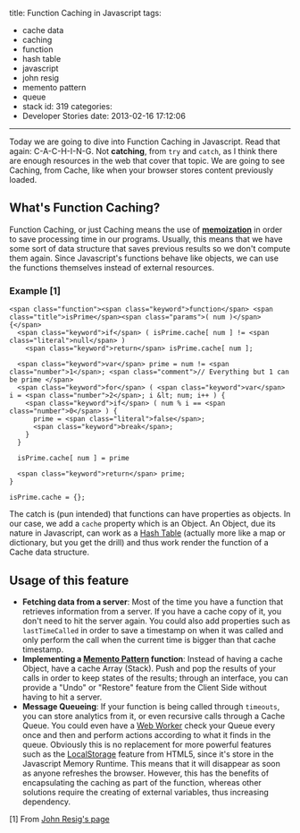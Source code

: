 title: Function Caching in Javascript
tags:
  - cache data
  - caching
  - function
  - hash table
  - javascript
  - john resig
  - memento pattern
  - queue
  - stack
id: 319
categories:
  - Developer Stories
date: 2013-02-16 17:12:06
---

Today we are going to dive into Function Caching in Javascript. Read that again: C-A-C-H-I-N-G. Not **catching**, from `try` and `catch`, as I think there are enough resources in the web that cover that topic. We are going to see Caching, from Cache, like when your browser stores content previously loaded.

## What's Function Caching?

Function Caching, or just Caching means the use of **[memoization](http://en.wikipedia.org/wiki/Memoization)** in order to save processing time in our programs. Usually, this means that we have some sort of data structure that saves previous results so we don't compute them again. Since Javascript's functions behave like objects, we can use the functions themselves instead of external resources.

### Example [1]

    <span class="function"><span class="keyword">function</span> <span class="title">isPrime</span><span class="params">( num )</span> {</span> 
      <span class="keyword">if</span> ( isPrime.cache[ num ] != <span class="literal">null</span> ) 
        <span class="keyword">return</span> isPrime.cache[ num ]; 

      <span class="keyword">var</span> prime = num != <span class="number">1</span>; <span class="comment">// Everything but 1 can be prime </span>
      <span class="keyword">for</span> ( <span class="keyword">var</span> i = <span class="number">2</span>; i &lt; num; i++ ) { 
        <span class="keyword">if</span> ( num % i == <span class="number">0</span> ) { 
          prime = <span class="literal">false</span>; 
          <span class="keyword">break</span>; 
        } 
      } 

      isPrime.cache[ num ] = prime 

      <span class="keyword">return</span> prime; 
    } 

    isPrime.cache = {}; 

The catch is (pun intended) that functions can have properties as objects. In our case, we add a `cache` property which is an Object. An Object, due its nature in Javascript, can work as a [Hash Table](http://en.wikipedia.org/wiki/Hash_table) (actually more like a map or dictionary, but you get the drill) and thus work render the function of a Cache data structure.

## Usage of this feature

*   **Fetching data from a server**: Most of the time you have a function that retrieves information from a server. If you have a cache copy of it, you don't need to hit the server again. You could also add properties such as `lastTimeCalled` in order to save a timestamp on when it was called and only perform the call when the current time is bigger than that cache timestamp.
*   **Implementing a [Memento Pattern](http://en.wikipedia.org/wiki/Memento_pattern) function**: Instead of having a cache Object, have a cache Array (Stack). Push and pop the results of your calls in order to keep states of the results; through an interface, you can provide a "Undo" or "Restore" feature from the Client Side without having to hit a server.
*   **Message Queueing**: If your function is being called through `timeouts`, you can store analytics from it, or even recursive calls through a Cache Queue. You could even have a [Web Worker](https://developer.mozilla.org/en-US/docs/DOM/Using_web_workers) check your Queue every once and then and perform actions according to what it finds in the queue.
Obviously this is no replacement for more powerful features such as the [LocalStorage](https://developer.mozilla.org/en/docs/Storage) feature from HTML5, since it's store in the Javascript Memory Runtime. This means that it will disappear as soon as anyone refreshes the browser. However, this has the benefits of encapsulating the caching as part of the function, whereas other solutions require the creating of external variables, thus increasing dependency.

[1] From [John Resig's page](http://ejohn.org/apps/learn/#21)